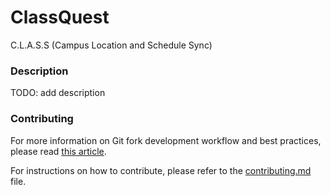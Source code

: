 # ClassQuest
C.L.A.S.S (Campus Location and Schedule Sync)

### Description
TODO: add description

### Contributing

For more information on Git fork development workflow and best practices, please read [this article](https://medium.com/@abhijit838/git-fork-development-workflow-and-best-practices-fb5b3573ab74).

For instructions on how to contribute, please refer to the [contributing.md](./docs/contributing.md) file.
